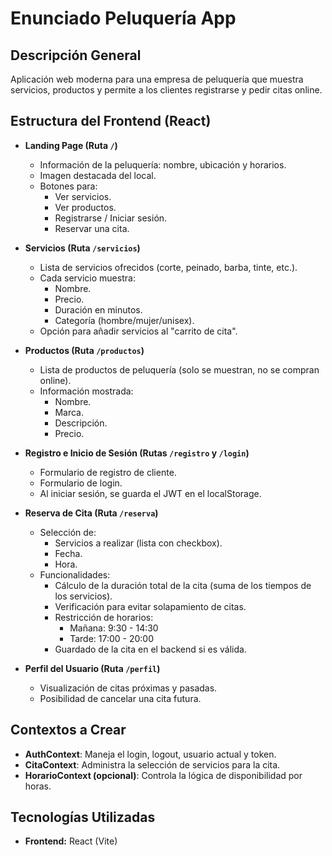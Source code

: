 # Enunciado Peluquería App

## Descripción General
Aplicación web moderna para una empresa de peluquería que muestra servicios, productos y permite a los clientes registrarse y pedir citas online.

## Estructura del Frontend (React)
- **Landing Page (Ruta `/`)**
  - Información de la peluquería: nombre, ubicación y horarios.
  - Imagen destacada del local.
  - Botones para:
    - Ver servicios.
    - Ver productos.
    - Registrarse / Iniciar sesión.
    - Reservar una cita.

- **Servicios (Ruta `/servicios`)**
  - Lista de servicios ofrecidos (corte, peinado, barba, tinte, etc.).
  - Cada servicio muestra:
    - Nombre.
    - Precio.
    - Duración en minutos.
    - Categoría (hombre/mujer/unisex).
  - Opción para añadir servicios al "carrito de cita".

- **Productos (Ruta `/productos`)**
  - Lista de productos de peluquería (solo se muestran, no se compran online).
  - Información mostrada:
    - Nombre.
    - Marca.
    - Descripción.
    - Precio.

- **Registro e Inicio de Sesión (Rutas `/registro` y `/login`)**
  - Formulario de registro de cliente.
  - Formulario de login.
  - Al iniciar sesión, se guarda el JWT en el localStorage.

- **Reserva de Cita (Ruta `/reserva`)**
  - Selección de:
    - Servicios a realizar (lista con checkbox).
    - Fecha.
    - Hora.
  - Funcionalidades:
    - Cálculo de la duración total de la cita (suma de los tiempos de los servicios).
    - Verificación para evitar solapamiento de citas.
    - Restricción de horarios:  
      - Mañana: 9:30 - 14:30  
      - Tarde: 17:00 - 20:00
    - Guardado de la cita en el backend si es válida.

- **Perfil del Usuario (Ruta `/perfil`)**
  - Visualización de citas próximas y pasadas.
  - Posibilidad de cancelar una cita futura.

## Contextos a Crear
- **AuthContext**: Maneja el login, logout, usuario actual y token.
- **CitaContext**: Administra la selección de servicios para la cita.
- **HorarioContext (opcional)**: Controla la lógica de disponibilidad por horas.

## Tecnologías Utilizadas
- **Frontend:** React (Vite)